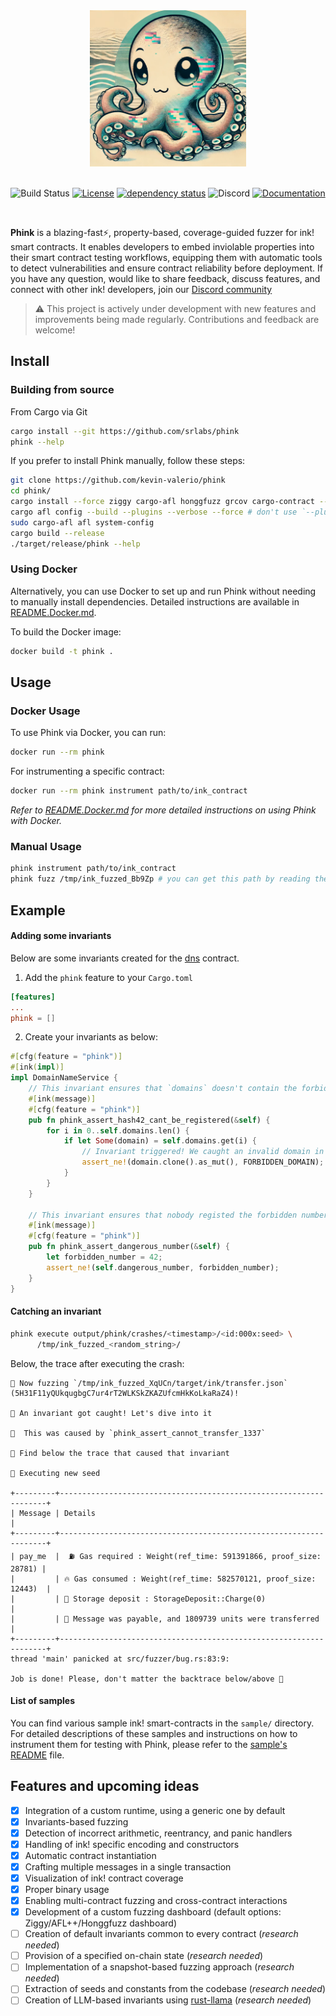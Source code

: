 <div align="center">

<img src="assets/phink.png" alt="phink" width="250"/>
</br>
</br>


![Build Status](https://github.com/srlabs/phink/actions/workflows/rust.yml/badge.svg)
[![License](https://img.shields.io/github/license/srlabs/phink)](https://github.com/srlabs/phink/blob/main/LICENSE)
[![dependency status](https://deps.rs/repo/github/srlabs/phink/status.svg)](https://deps.rs/repo/github/srlabs/phink)
![Discord](https://img.shields.io/discord/1276519988349374587?label=Discord)
[![Documentation](https://img.shields.io/badge/docs-latest-blue.svg)](https://srlabs.github.io/phink)

</div>
</br>

**Phink** is a blazing-fast⚡, property-based, coverage-guided fuzzer for ink! smart contracts. It enables developers to
embed inviolable properties into their smart contract testing workflows, equipping them with automatic tools to detect
vulnerabilities and ensure contract reliability before deployment.
If you have any question, would like to share feedback, discuss features, and connect with other ink! developers, join
our [Discord community](https://discord.gg/gAahQMGE)

> ⚠️ This project is actively under development with new features and improvements being made regularly. Contributions
> and feedback are welcome!

## Install

### Building from source

From Cargo via Git

```bash
cargo install --git https://github.com/srlabs/phink
phink --help
```

If you prefer to install Phink manually, follow these steps:

```bash
git clone https://github.com/kevin-valerio/phink
cd phink/
cargo install --force ziggy cargo-afl honggfuzz grcov cargo-contract --locked 
cargo afl config --build --plugins --verbose --force # don't use `--plugins` if you're on macOS
sudo cargo-afl afl system-config
cargo build --release
./target/release/phink --help
```

### Using Docker

Alternatively, you can use Docker to set up and run Phink without needing to manually install dependencies. Detailed
instructions are available in [README.Docker.md](README.Docker.md).

To build the Docker image:

```bash
docker build -t phink .
```

## Usage

### Docker Usage

To use Phink via Docker, you can run:

```bash
docker run --rm phink
```

For instrumenting a specific contract:

```bash
docker run --rm phink instrument path/to/ink_contract
```

_Refer to [README.Docker.md](README.Docker.md) for more detailed instructions on using Phink with Docker._

### Manual Usage

```bash
phink instrument path/to/ink_contract
phink fuzz /tmp/ink_fuzzed_Bb9Zp # you can get this path by reading the output of the previous command
```  

## Example

#### Adding some invariants

Below are some invariants created for the [dns](https://github.com/kevin-valerio/phink/blob/main/sample/dns/lib.rs)
contract.

1. Add the `phink` feature to your `Cargo.toml`

```toml
[features]
...
phink = []
```

2. Create your invariants as below:

```rust
#[cfg(feature = "phink")]
#[ink(impl)]
impl DomainNameService {
    // This invariant ensures that `domains` doesn't contain the forbidden domain that nobody should regsiter 
    #[ink(message)]
    #[cfg(feature = "phink")]
    pub fn phink_assert_hash42_cant_be_registered(&self) {
        for i in 0..self.domains.len() {
            if let Some(domain) = self.domains.get(i) {
                // Invariant triggered! We caught an invalid domain in the storage...
                assert_ne!(domain.clone().as_mut(), FORBIDDEN_DOMAIN);
            }
        }
    }

    // This invariant ensures that nobody registed the forbidden number
    #[ink(message)]
    #[cfg(feature = "phink")]
    pub fn phink_assert_dangerous_number(&self) {
        let forbidden_number = 42;
        assert_ne!(self.dangerous_number, forbidden_number);
    }
}
```

#### Catching an invariant

```bash
phink execute output/phink/crashes/<timestamp>/<id:000x:seed> \
      /tmp/ink_fuzzed_<random_string>/
```

Below, the trace after executing the crash:

```
🚀 Now fuzzing `/tmp/ink_fuzzed_XqUCn/target/ink/transfer.json` (5H31F11yQUkqugbgC7ur4rT2WLKSkZKAZUfcmHkKoLkaRaZ4)!

🤯 An invariant got caught! Let's dive into it

🫵  This was caused by `phink_assert_cannot_transfer_1337`

🎉 Find below the trace that caused that invariant

🌱 Executing new seed

+---------+-------------------------------------------------------------------+
| Message | Details                                                           |
+---------+-------------------------------------------------------------------+
| pay_me  |  ⛽️ Gas required : Weight(ref_time: 591391866, proof_size: 28781) |
|         | 🔥 Gas consumed : Weight(ref_time: 582570121, proof_size: 12443)  |
|         | 💾 Storage deposit : StorageDeposit::Charge(0)                    |
|         | 💸 Message was payable, and 1809739 units were transferred        |
+---------+-------------------------------------------------------------------+
thread 'main' panicked at src/fuzzer/bug.rs:83:9:

Job is done! Please, don't matter the backtrace below/above 🫡
```

#### List of samples

You can find various sample ink! smart-contracts in the `sample/` directory. For detailed descriptions of these samples
and
instructions on how to instrument them for testing with Phink, please refer to the [sample's README](sample/README.md)
file.

## Features and upcoming ideas

- [x] Integration of a custom runtime, using a generic one by default
- [x] Invariants-based fuzzing
- [x] Detection of incorrect arithmetic, reentrancy, and panic handlers
- [x] Handling of ink! specific encoding and constructors
- [x] Automatic contract instantiation
- [x] Crafting multiple messages in a single transaction
- [x] Visualization of ink! contract coverage
- [x] Proper binary usage
- [x] Enabling multi-contract fuzzing and cross-contract interactions
- [x] Development of a custom fuzzing dashboard (default options: Ziggy/AFL++/Honggfuzz dashboard)
- [ ] Creation of default invariants common to every contract  (_research needed_)
- [ ] Provision of a specified on-chain state  (_research needed_)
- [ ] Implementation of a snapshot-based fuzzing approach  (_research needed_)
- [ ] Extraction of seeds and constants from the codebase (_research needed_)
- [ ] Creation of LLM-based invariants using [rust-llama](https://github.com/mdrokz/rust-llama.cpp) (_research needed_)
